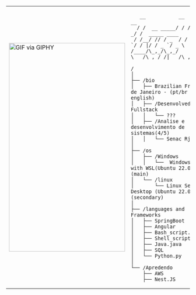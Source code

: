 <table>
  <tr>
    <td style="width: 100%;">
       <img src="https://media.giphy.com/media/GlnM3iEfIWJ39iWPNQ/giphy.gif" width="318" height="570" alt="GIF via GIPHY" />
    </td>
    <td style="width: 50%; vertical-align: top;">
      <p style="font-family: monospace; font-size: 16px;">
       
    
       __           __  _____     __             
      / /  __ _____/ / / ___/__ _/ /  _____ ____ 
     / /__/ // / _  / / (_ / _ `/ / |/ / _ `/ _ \
    /____/\_,_/\_,_/  \___/\_,_/_/|___/\_,_/\___/
                                            

  </p>

    /
    │
    ├── /bio
    │   ├── Brazilian From Rio de Janeiro - (pt/br + english)
    │   ├── /Desenvolvedor Fullstack
    │   │   └── ???
    │   ├── /Analise e desenvolvimento de sistemas(4/5)
    │   │   └── Senac Rj
    │
    ├── /os
    │   ├── /Windows
    │   │   └──  Windows 10: with WSL(Ubuntu 22.04)(main)
    │   └── /linux
    │       └── Linux Server Desktop (Ubuntu 22.04)(secondary)
    │
    ├── /languages and Frameworks
    │   ├── SpringBoot
    │   ├── Angular
    │   ├── Bash_script.sh
    │   ├── Shell_script.sh
    │   ├── Java.java
    │   ├── SQL
    │   └── Python.py
    │
    └── /Apredendo
        ├── AWS
        ├── Nest.JS
        
  </tr>
</table>
